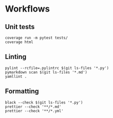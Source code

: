 # Workflows

## Unit tests

```commandline
coverage run -m pytest tests/
coverage html
```

## Linting

```commandline
pylint --rcfile=.pylintrc $(git ls-files '*.py')
pymarkdown scan $(git ls-files '*.md')
yamllint .
```

## Formatting

```commandline
black --check $(git ls-files '*.py')
prettier --check '**/*.md'
prettier --check '**/*.yml'
```
